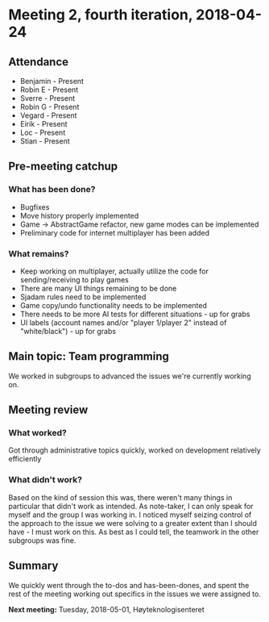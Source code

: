 # Meeting 2, fourth iteration, 2018-04-24

## Attendance

- Benjamin - Present
- Robin E  - Present
- Sverre   - Present
- Robin G  - Present
- Vegard   - Present
- Eirik    - Present
- Loc      - Present
- Stian    - Present

## Pre-meeting catchup

### What has been done?

- Bugfixes
- Move history properly implemented
- Game -> AbstractGame refactor, new game modes can be implemented
- Preliminary code for internet multiplayer has been added

### What remains?

- Keep working on multiplayer, actually utilize the code for sending/receiving to play games
- There are many UI things remaining to be done
- Sjadam rules need to be implemented
- Game copy/undo functionality needs to be implemented
- There needs to be more AI tests for different situations - up for grabs
- UI labels (account names and/or "player 1/player 2" instead of "white/black") - up for grabs

## Main topic: Team programming

We worked in subgroups to advanced the issues we're currently working on.

## Meeting review

### What worked?

Got through administrative topics quickly, worked on development relatively efficiently

### What didn't work?

Based on the kind of session this was, there weren't many things in particular that didn't work as intended. As note-taker, I can only speak for myself and the group I was working in. I noticed myself seizing control of the approach to the issue we were solving to a greater extent than I should have - I must work on this. As best as I could tell, the teamwork in the other subgroups was fine.

## Summary

We quickly went through the to-dos and has-been-dones, and spent the rest of the meeting working out specifics in the issues we were assigned to.

**Next meeting:** Tuesday, 2018-05-01, Høyteknologisenteret
